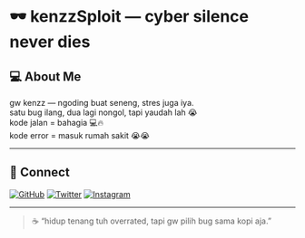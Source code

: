 # 🕶️ kenzzSploit — cyber silence never dies

## 💻 About Me
gw kenzz — ngoding buat seneng, stres juga iya.  
satu bug ilang, dua lagi nongol, tapi yaudah lah 😭  
kode jalan = bahagia 💻🔥  
kode error = masuk rumah sakit 😭😭

---

## 🔗 Connect
[![GitHub](https://img.shields.io/badge/GitHub-KenzzSploit-000?style=for-the-badge&logo=github)](https://github.com/KenzzSploit)
[![Twitter](https://img.shields.io/badge/Twitter-@kenzzploit-1DA1F2?style=for-the-badge&logo=twitter)](https://twitter.com/kenzzploit)
[![Instagram](https://img.shields.io/badge/Instagram-@oktovianus_1-E4405F?style=for-the-badge&logo=instagram)](https://instagram.com/oktovianus_1)

---

> ☕ “hidup tenang tuh overrated, tapi gw pilih bug sama kopi aja.”

